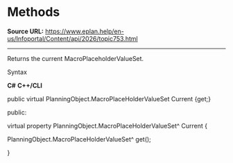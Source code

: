 # Methods

**Source URL:** https://www.eplan.help/en-us/Infoportal/Content/api/2026/topic753.html

---

Returns the current MacroPlaceholderValueSet.

Syntax

**C#**
**C++/CLI**


public virtual PlanningObject.MacroPlaceHolderValueSet Current {get;}

public:

virtual property PlanningObject.MacroPlaceHolderValueSet^ Current {

   PlanningObject.MacroPlaceHolderValueSet^ get();

}

